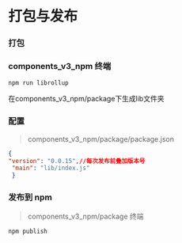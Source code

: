# 打包与发布
### 打包
### components_v3_npm 终端

```
npm run librollup
```

在components_v3_npm/package下生成lib文件夹

### 配置
> components_v3_npm/package/package.json
```json
{
"version": "0.0.15",//每次发布前叠加版本号 
 "main": "lib/index.js"
 }
```
### 发布到 npm
> components_v3_npm/package 终端
```
npm publish 
```